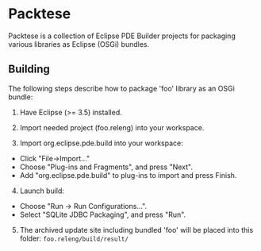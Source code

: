 Packtese
========

Packtese is a collection of Eclipse PDE Builder projects for packaging various libraries as Eclipse (OSGi) bundles.

Building
--------

The following steps describe how to package 'foo' library as an OSGi bundle:

1. Have Eclipse (>= 3.5) installed.

2. Import needed project (foo.releng) into your workspace.

3. Import org.eclipse.pde.build into your workspace:

  + Click "File->Import..."
  + Choose "Plug-ins and Fragments", and press "Next".
  + Add "org.eclipse.pde.build" to plug-ins to import and press Finish.

4. Launch build:

  + Choose "Run -> Run Configurations...".
  + Select "SQLite JDBC Packaging", and press "Run".

5. The archived update site including bundled 'foo' will be placed into this folder:
   `foo.releng/build/result/`

